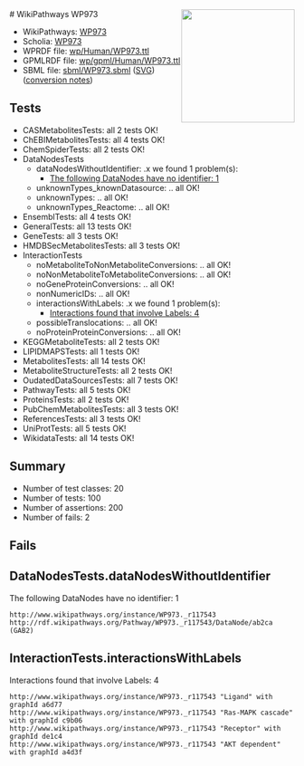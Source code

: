 <img style="float: right; width: 200px" src="../logo.png" />
# WikiPathways WP973

* WikiPathways: [WP973](https://identifiers.org/wikipathways:WP973)
* Scholia: [WP973](https://scholia.toolforge.org/wikipathways/WP973)
* WPRDF file: [wp/Human/WP973.ttl](../wp/Human/WP973.ttl)
* GPMLRDF file: [wp/gpml/Human/WP973.ttl](../wp/gpml/Human/WP973.ttl)
* SBML file: [sbml/WP973.sbml](../sbml/WP973.sbml) ([SVG](../sbml/WP973.svg)) ([conversion notes](../sbml/WP973.txt))

## Tests
* CASMetabolitesTests: all 2 tests OK!
* ChEBIMetabolitesTests: all 4 tests OK!
* ChemSpiderTests: all 2 tests OK!
* DataNodesTests
    * dataNodesWithoutIdentifier: .x we found 1 problem(s):
        * [The following DataNodes have no identifier: 1](#d2d32fa0)
    * unknownTypes_knownDatasource: .. all OK!
    * unknownTypes: .. all OK!
    * unknownTypes_Reactome: .. all OK!
* EnsemblTests: all 4 tests OK!
* GeneralTests: all 13 tests OK!
* GeneTests: all 3 tests OK!
* HMDBSecMetabolitesTests: all 3 tests OK!
* InteractionTests
    * noMetaboliteToNonMetaboliteConversions: .. all OK!
    * noNonMetaboliteToMetaboliteConversions: .. all OK!
    * noGeneProteinConversions: .. all OK!
    * nonNumericIDs: .. all OK!
    * interactionsWithLabels: .x we found 1 problem(s):
        * [Interactions found that involve Labels: 4](#630d267b)
    * possibleTranslocations: .. all OK!
    * noProteinProteinConversions: .. all OK!
* KEGGMetaboliteTests: all 2 tests OK!
* LIPIDMAPSTests: all 1 tests OK!
* MetabolitesTests: all 14 tests OK!
* MetaboliteStructureTests: all 2 tests OK!
* OudatedDataSourcesTests: all 7 tests OK!
* PathwayTests: all 5 tests OK!
* ProteinsTests: all 2 tests OK!
* PubChemMetabolitesTests: all 3 tests OK!
* ReferencesTests: all 3 tests OK!
* UniProtTests: all 5 tests OK!
* WikidataTests: all 14 tests OK!


## Summary

* Number of test classes: 20
* Number of tests: 100
* Number of assertions: 200
* Number of fails: 2

## Fails

<a name="d2d32fa0" />

## DataNodesTests.dataNodesWithoutIdentifier

The following DataNodes have no identifier: 1
```
http://www.wikipathways.org/instance/WP973._r117543 http://rdf.wikipathways.org/Pathway/WP973._r117543/DataNode/ab2ca (GAB2)
```

<a name="630d267b" />

## InteractionTests.interactionsWithLabels

Interactions found that involve Labels: 4
```
http://www.wikipathways.org/instance/WP973._r117543 "Ligand" with graphId a6d77
http://www.wikipathways.org/instance/WP973._r117543 "Ras-MAPK cascade" with graphId c9b06
http://www.wikipathways.org/instance/WP973._r117543 "Receptor" with graphId de1c4
http://www.wikipathways.org/instance/WP973._r117543 "AKT dependent" with graphId a4d3f
```

